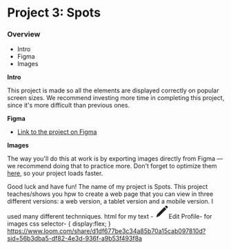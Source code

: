 # Project 3: Spots

### Overview

- Intro
- Figma
- Images

**Intro**

This project is made so all the elements are displayed correctly on popular screen sizes. We recommend investing more time in completing this project, since it's more difficult than previous ones.

**Figma**

- [Link to the project on Figma](https://www.figma.com/file/BBNm2bC3lj8QQMHlnqRsga/Sprint-3-Project-%E2%80%94-Spots?type=design&node-id=2%3A60&mode=design&t=afgNFybdorZO6cQo-1)

**Images**

The way you'll do this at work is by exporting images directly from Figma — we recommend doing that to practice more. Don't forget to optimize them [here](https://tinypng.com/), so your project loads faster.

Good luck and have fun!
The name of my project is Spots.
This project teaches/shows you hpw to create a web page that you can view in three different versions: a web version, a tablet version and a mobile version.
I used many different technniques. html for my text -<title>spots</title>
<img src="./images/Group 2.svg" alt="pencil icon" />Edit Profile- for images
css selector- {
display:flex;
}
https://www.loom.com/share/d1df677be3c34a85b70a15cab097810d?sid=56b3dba5-df82-4e3d-936f-a9b53f493f8a
